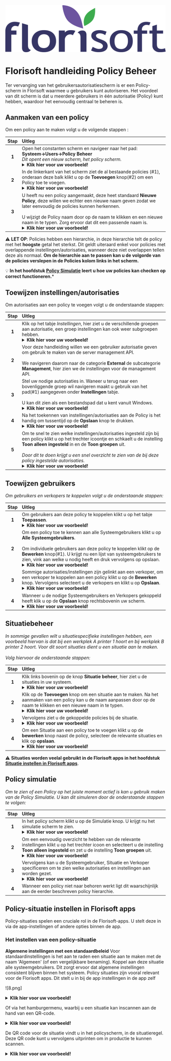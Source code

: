<img src="../../fslogo.png">

# Florisoft handleiding Policy Beheer

Ter vervanging van het gebruikersautorisatiescherm is er een Policy-scherm in Florisoft waarmee u gebruikers kunt autoriseren. Het voordeel van dit scherm is dat u meerdere gebruikers in één autorisatie (Policy) kunt hebben, waardoor het eenvoudig centraal te beheren is.

## Aanmaken van een policy

Om een policy aan te maken volgt u de volgende stappen :

|Stap|Uitleg|
|:-:|:--|
|**1**|Open het constanten scherm en navigeer naar het pad:<br>**Systeem→Users→Policy Beheer** <br>*Dit opent een nieuw scherm, het policy scherm.*<details><summary><b>Klik hier voor uw voorbeeld!</b></summary><img src="Media/NL/1.png"></details>|
|**2**|In de linkerkant van het scherm ziet de al bestaande policies (#1), onderaan deze balk klikt u op de **Toevoegen** knop(#2) om een Policy toe te voegen.<details><summary><b>Klik hier voor uw voorbeeld!</b></summary><img src="Media/NL/2.png"></details>|
|**3**|U heeft nu een policy aangemaakt, deze heet standaard **Nieuwe Policy**, deze willen we echter een nieuwe naam geven zodat we later eenvoudig de policies kunnen herkennen.<Br><br>U wijzigt de Policy naam door op de naam te klikken en een nieuwe naam in te typen. Zorg ervoor dat dit een passende naam is.<details><summary><b>Klik hier voor uw voorbeeld!</b></summary><img src="Media/NL/3.png"></details>|

:warning: **LET OP**: Policies hebben een hierarchie, in deze hierarchie telt de policy met het **hoogste** getal het sterkst. Dit geldt uiteraard enkel voor policies met overlappende instellingen/autorisaties, wanneer deze niet overlappen tellen deze als normaal. **Om de hierarchie aan te passen kan u de volgorde van de policies verslepen in de Policies kolom links in het scherm.**

:bulb: **In het hoofdstuk [Policy Simulatie](#policy-simulatie) leert u hoe uw policies kan checken op correct functioneren.***

## Toewijzen instellingen/autorisaties

Om autorisaties aan een policy te voegen volgt u de onderstaande stappen:

|Stap|Uitleg|
|:-:|:--|
|**1**|Klik op het tabje *Instellingen*, hier ziet u de verschillende groepen aan autorisatie, een groep instellingen kan ook weer subgroepen hebben.<details><summary><b>Klik hier voor uw voorbeeld!</b></summary><img src="Media/NL/4.png"></details>|
|**2**|Voor deze handleiding willen we een gebruiker autorisatie  geven om gebruik te maken van de server management API.<br><br>We navigeren daarom naar de categorie **External** de subcategorie **Management**, hier zien we de instellingen voor de management API.|
|**3**|Stel uw nodige autorisaties in. Waneer u terug naar een bovenliggende groep wil navigeren maakt u gebruik van het pad(#1) aangegeven onder **Instellingen** tabje. <br><br>U kan dit zien als een bestandspad dat u kent vanuit Windows.<details><summary><b>Klik hier voor uw voorbeeld!</b></summary><img src="Media/NL/5.png"></details>|
|**4**|Na het toekennen van instellingen/autorisaties aan de Policy is het handig om tussentijd op de **Opslaan** knop te drukken.<details><summary><b>Klik hier voor uw voorbeeld!</b></summary><img src="Media/NL/6.png"></details>|
|**5**|Om te snel te zien welke instellingen/autorisaties ingesteld zijn bij een policy klikt u op het trechter icoontje en schkaelt u de instelling **Toon alleen ingesteld** in en de **Toon groepen** uit. <Br><br>*Door dit te doen krijgt u een snel overzicht te zien van de bij deze policy ingestelde autorisaties.*<details><summary><b>Klik hier voor uw voorbeeld!</b></summary><img src="Media/NL/7.png"></details>|

## Toewijzen gebruikers

*Om gebruikers en verkopers te koppelen volgt u de onderstaande stappen:*

|Stap|Uitleg|
|:-:|:--|
|**1**|Om gebruikers aan deze policy te koppelen klikt u op het tabje **Toepassen**.<details><summary><b>Klik hier voor uw voorbeeld!</b></summary><img src="Media/NL/7.png"></details>|
|**2**|Om een policy toe te kennen aan alle Systeemgebruikers klikt u op **Alle Systeemgebruikers**. <br><br>Om individuele gebruikers aan deze policy te koppelen klikt op de **Bewerken** knop(#1). U krijgt nu een lijst van systeemgebruikers te zien, vink aan welke u nodig heeft en druk vervolgens op opslaan.<details><summary><b>Klik hier voor uw voorbeeld!</b></summary><img src="Media/NL/9.png"></details>|
|**3**|Sommige autorisaties/instellingen zijn gelinkt aan een verkoper, om een verkoper te koppelen aan een policy klikt u op de **Bewerken** knop. Vervolgens selecteert u de verkopers en klikt u op **Opslaan**.<details><summary><b>Klik hier voor uw voorbeeld!</b></summary><img src="Media/NL/10.png"></details>|
|**4**|Wanneer u de nodige Systeemgebruikers en Verkopers gekoppeld heeft klik u op de **Opslaan** knop rechtsbovenin uw scherm.<details><summary><b>Klik hier voor uw voorbeeld!</b></summary><img src="Media/NL/11.png"></details>|

## Situatiebeheer

*In sommige gevallen wilt u situatiespecifieke instellingen hebben, een voorbeeld hiervan is dat bij een werkplek A printer 1 hoort en bij werkplek B printer 2 hoort. Voor dit soort situaties dient u een situatie aan te maken. <br><br>Volg hiervoor de onderstaande stappen:*

|Stap|Uitleg|
|:-:|:--|
|**1**|Klik links bovenin op de knop **Situatie beheer**, hier ziet u de situaties in uw systeem.<details><summary><b>Klik hier voor uw voorbeeld!</b></summary><img src="Media/NL/12.png"></details>|
|**2**|Klik op de **Toevoegen** knop om een situatie aan te maken. Na het aanmaken van een policy kan u de naam aanpassen door op de naam te klikken en een nieuwe naam in te typen.<details><summary><b>Klik hier voor uw voorbeeld!</b></summary><img src="Media/NL/13.png"></details>|
|**3**|Vervolgens ziet u de gekoppelde policies bij de situatie.<details><summary><b>Klik hier voor uw voorbeeld!</b></summary><img src="Media/NL/14.png"></details>|
|**4**|Om een Situatie aan een policy toe te voegen klikt u op de **bewerken** knop naast de policy, selecteer de relevante situaties en klik op **opslaan**.<details><summary><b>Klik hier voor uw voorbeeld!</b></summary><img src="Media/NL/15.png"></details>|

:warning: **Situaties worden veelal gebruikt in de Florisoft apps in het hoofdstuk [Situatie instellen in Florisoft apps](#situatie-instellen-in-florisoft-apps)**.

## Policy simulatie

*Om te zien of een Policy op het juiste moment actief is kan u gebruik maken van de Policy Simulatie. U kan dit simuleren door de onderstaande stappen te volgen:*

|Stap|Uitleg|
|:-:|:--|
|**1**|In het policy scherm klikt u op de Simulatie knop. U krijgt nu het simulatie scherm te zien.<details><summary><b>Klik hier voor uw voorbeeld!</b></summary><img src="Media/NL/16.png"></details>|
|**2**|Om een eenvoudig overzicht te hebben van de relevante instellingen klikt u op het trechter icoon en selecteert u de instelling **Toon alleen ingesteld** en zet u de instelling **Toon groepen** uit.<details><summary><b>Klik hier voor uw voorbeeld!</b></summary><img src="Media/NL/17.png"></details>|
|**3**|Vervolgens kan u de Systeemgebruiker, Situatie en Verkoper specificeren om te zien welke autorisaties en instellingen aan worden gezet.<details><summary><b>Klik hier voor uw voorbeeld!</b></summary><img src="Media/NL/18.png"></details> |
|**4**|Wanneer een policy niet naar behoren werkt ligt dit waarschijnlijk aan de eerder beschreven policy hierarchie. |

## Policy-situatie instellen in Florisoft apps
Policy-situaties spelen een cruciale rol in de Florisoft-apps. U stelt deze in via de app-instellingen of andere opties binnen de app.

### Het instellen van een policy-situatie
**Algemene instellingen met een standaardbeleid**
Voor standaardinstellingen is het aan te raden een situatie aan te maken met de naam 'Algemeen' (of een vergelijkbare benaming). Koppel aan deze situatie alle systeemgebruikers. Dit zorgt ervoor dat algemene instellingen consistent blijven binnen het systeem.
Policy situaties zijn vooral relevant voor de Florisoft apps. 
Dit stelt u in bij de app instellingen in de app zelf

![8.png]


<details><summary><b>Klik hier voor uw voorbeeld!</b></summary><img src="Media/NL/21.png"></details>

Of via het hamburgermenu, waarbij u een situatie kan inscannen aan de hand van een QR-code.

<details><summary><b>Klik hier voor uw voorbeeld!</b></summary><img src="Media/NL/20.png"></details>

De QR code voor de situatie vindt u in het policyscherm, in de situatieregel. Deze QR code kunt u vervolgens uitprinten om in productie te kunnen scannen.

<details><summary><b>Klik hier voor uw voorbeeld!</b></summary><img src="Media/NL/22.png"></details>

